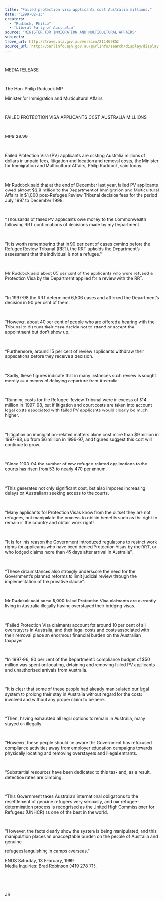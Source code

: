 ```yaml
---
title: "Failed protection visa applicants cost Australia millions."
date: "1999-02-13"
creators:
  - "Ruddock, Philip"
  - "Liberal Party of Australia"
source: "MINISTER FOR IMMIGRATION AND MULTICULTURAL AFFAIRS"
subjects:
trove_url: http://trove.nla.gov.au/version/211469852
source_url: http://parlinfo.aph.gov.au/parlInfo/search/display/display.w3p;query=Id%3A%22media/pressrel/63406%22
---
```


   

  

  MEDIA RELEASE

  

  The Hon. Philip 
Ruddock MP 

  Minister for Immigration 
and Multicultural Affairs 

  

  FAILED PROTECTION 
VISA APPLICANTS COST AUSTRALIA MILLIONS

  

  MPS 26/99

  

 Failed Protection Visa 
(PV) applicants are costing Australia millions of dollars in unpaid 
fees, litigation and location and removal costs, the Minister for Immigration 
and Multicultural Affairs, Philip Ruddock, said today.

  

 Mr Ruddock said that 
at the end of December last year, failed PV applicants owed almost $2.8 
million to the Department of Immigration and Multicultural Affairs in 
$1,000 post-Refugee Review Tribunal decision fees for the period July 
1997 to December 1998.

  

 “Thousands of failed 
PV applicants owe money to the Commonwealth following RRT confirmations 
of decisions made by my Department.

  

 "It is worth remembering 
that in 90 per cent of cases coming before the Refugee Review Tribunal 
(RRT), the RRT upholds the Department’s assessment that the individual 
is not a refugee."

  

 Mr Ruddock said about 
85 per cent of the applicants who were refused a Protection Visa by 
the Department applied for a review with the RRT.

  

 "In 1997-98 the 
RRT determined 6,506 cases and affirmed the Department’s decision 
in 90 per cent of them.

  

 “However, about 40 
per cent of people who are offered a hearing with the Tribunal to discuss 
their case decide not to attend or accept the appointment but don’t 
show up.

  

 “Furthermore, around 
15 per cent of review applicants withdraw their applications before 
they receive a decision.

  

 “Sadly, these figures 
indicate that in many instances such review is sought merely as a means 
of delaying departure from Australia.

  

 “Running costs for 
the Refugee Review Tribunal were in excess of $14 million in  1997-98, 
but if litigation and court costs are taken into account legal costs 
associated with failed PV applicants would clearly be much higher.

  

 “Litigation on immigration-related 
matters alone cost more than $9 million in 1997-98, up from $6 million 
in 1996-97, and figures suggest this cost will continue to grow.

  

 “Since 1993-94 the 
number of new refugee-related applications to the courts has risen from 
53 to nearly 470 per annum.

  

  “This generates not only significant cost, but also imposes increasing 
delays on Australians seeking access to the courts. 

  

 “Many applicants for Protection Visas know from 
the outset they are not refugees, but manipulate the process to obtain 
benefits such as the right to remain in the country and obtain work 
rights.

  

 "It is for this reason the Government introduced 
regulations to restrict work rights for applicants who have been denied 
Protection Visas by the RRT, or who lodged claims more than 45 days 
after arrival in Australia”.

  

 “These circumstances also strongly underscore 
the need for the Government’s planned reforms to limit judicial review 
through the implementation of the privative clause".

  

 Mr Ruddock said some 5,000 failed Protection Visa 
claimants are currently living in Australia illegally having overstayed 
their bridging visas.

  

 “Failed Protection Visa claimants account for 
around 10 per cent of all overstayers in Australia, and their legal 
costs and costs associated with their removal place an enormous financial 
burden on the Australian taxpayer.

  

 “In 1997-96, 80 per cent of the Department’s 
compliance budget of $50 million was spent on locating, detaining and 
removing failed PV applicants and unauthorised arrivals from Australia.

  

 “It is clear that some of these people had already 
manipulated our legal system to prolong their stay in Australia without 
regard for the costs involved and without any proper claim to be here.

  

 “Then, having exhausted all legal options to 
remain in Australia, many stayed on illegally.

  

 “However, these people should be aware the Government 
has refocused compliance activities away from employer education campaigns 
towards physically locating and removing overstayers and illegal entrants.

  

 “Substantial resources have been dedicated to 
this task and, as a result, detection rates are climbing.

  

 “This Government takes Australia’s international 
obligations to the resettlement of genuine refugees very seriously, 
and our refugee-determination process is recognised as the United High 
Commissioner for Refugees (UNHCR) as one of the best in the world.

  

 "However, the facts clearly show the system 
is being manipulated, and this manipulation places an unacceptable burden 
on the people of Australia and genuine

 refugees languishing in camps overseas."

 ENDS Saturday, 13 February, 1999   
Media Inquiries: Brad Robinson 0419 278 715.

  

  

  JS


